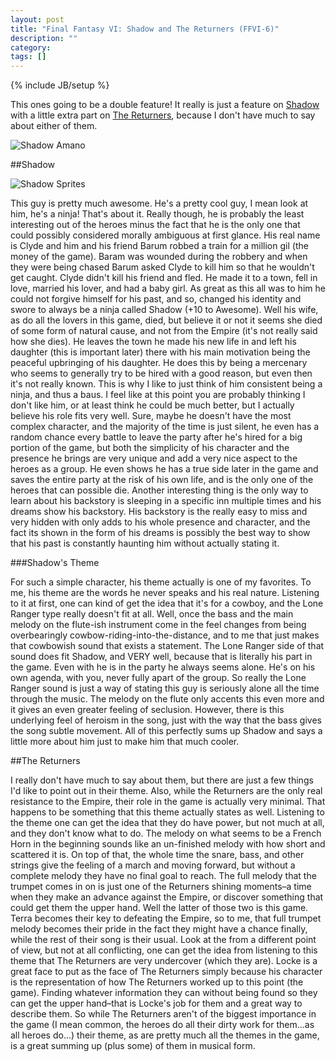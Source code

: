 ```yaml
---
layout: post
title: "Final Fantasy VI: Shadow and The Returners (FFVI-6)"
description: ""
category: 
tags: []
---
```

{% include JB/setup %}

This ones going to be a double feature! It really is just a feature on [Shadow](http://www.youtube.com/watch?v=sSIkHrjPWTc) with a little extra part on [The Returners](http://www.youtube.com/watch?v=ntdIZ_TiCcs), because I don't have much to say about either of them.

![Shadow Amano](http://images.wikia.com/finalfantasy/images/e/eb/200px-Ff6_shadow.jpg)

##Shadow

![Shadow Sprites](http://images.wikia.com/finalfantasy/images/9/9a/FF6ShadowSprites.PNG)

This guy is pretty much awesome. He's a pretty cool guy, I mean look at him, he's a ninja! That's about it. Really though, he is probably the least interesting out of the heroes minus the fact that he is the only one that could possibly considered morally ambiguous at first glance. His real name is Clyde and him and his friend Barum robbed a train for a million gil (the money of the game). Baram was wounded during the robbery and when they were being chased Barum asked Clyde to kill him so that he wouldn't get caught. Clyde didn't kill his friend and fled. He made it to a town, fell in love, married his lover, and had a baby girl. As great as this all was to him he could not forgive himself for his past, and so, changed his identity and swore to always be a ninja called Shadow (+10 to Awesome). Well his wife, as do all the lovers in this game, died, but believe it or not it seems she died of some form of natural cause, and not from the Empire (it's not really said how she dies). He leaves the town he made his new life in and left his daughter (this is important later) there with his main motivation being the peaceful upbringing of his daughter. He does this by being a mercenary who seems to generally try to be hired with a good reason, but even then it's not really known. This is why I like to just think of him consistent being a ninja, and thus a baus. I feel like at this point you are probably thinking I don't like him, or at least think he could be much better, but I actually believe his role fits very well. Sure, maybe he doesn't have the most complex character, and the majority of the time is just silent, he even has a random chance every battle to leave the party after he's hired for a big portion of the game, but both the simplicity of his character and the presence he brings are very unique and add a very nice aspect to the heroes as a group. He even shows he has a true side later in the game and saves the entire party at the risk of his own life, and is the only one of the heroes that can possible die. Another interesting thing is the only way to learn about his backstory is sleeping in a specific inn multiple times and his dreams show his backstory. His backstory is the really easy to miss and very hidden with only adds to his whole presence and character, and the fact its shown in the form of his dreams is possibly the best way to show that his past is constantly haunting him without actually stating it.

###Shadow's Theme

For such a simple character, his theme actually is one of my favorites. To me, his theme are the words he never speaks and his real nature. Listening to it at first, one can kind of get the idea that it's for a cowboy, and the Lone Ranger type really doesn't fit at all. Well, once the bass and the main melody on the flute-ish instrument come in the feel changes from being overbearingly cowbow-riding-into-the-distance, and to me that just makes that cowbowish sound that exists a statement. The Lone Ranger side of that sound does fit Shadow, and VERY well, because that is literally his part in the game. Even with he is in the party he always seems alone. He's on his own agenda, with you, never fully apart of the group. So really the Lone Ranger sound is just a way of stating this guy is seriously alone all the time through the music. The melody on the flute only accents this even more and it gives an even greater feeling of seclusion. However, there is this underlying feel of heroism in the song, just with the way that the bass gives the song subtle movement. All of this perfectly sums up Shadow and says a little more about him just to make him that much cooler. 

##The Returners

I really don't have much to say about them, but there are just a few things I'd like to point out in their theme. Also, while the Returners are the only real resistance to the Empire, their role in the game is actually very minimal. That happens to be something that this theme actually states as well. Listening to the theme one can get the idea that they do have power, but not much at all, and they don't know what to do. The melody on what seems to be a French Horn in the beginning sounds like an un-finished melody with how short and scattered it is. On top of that, the whole time the snare, bass, and other strings give the feeling of a march and moving forward, but without a complete melody they have no final goal to reach. The full melody that the trumpet comes in on is just one of the Returners shining moments–a time when they make an advance against the Empire, or discover something that could get them the upper hand. Well the latter of those two is this game. Terra becomes their key to defeating the Empire, so to me, that full trumpet melody becomes their pride in the fact they might have a chance finally, while the rest of their song is their usual. Look at the from a different point of view, but not at all conflicting, one can get the idea from listening to this theme that The Returners are very undercover (which they are). Locke is a great face to put as the face of The Returners simply because his character is the representation of how The Returners worked up to this point (the game). Finding whatever information they can without being found so they can get the upper hand–that is Locke's job for them and a great way to describe them. So while The Returners aren't of the biggest importance in the game (I mean common, the heroes do all their dirty work for them...as all heroes do...) their theme, as are pretty much all the themes in the game, is a great summing up (plus some) of them in musical form.  